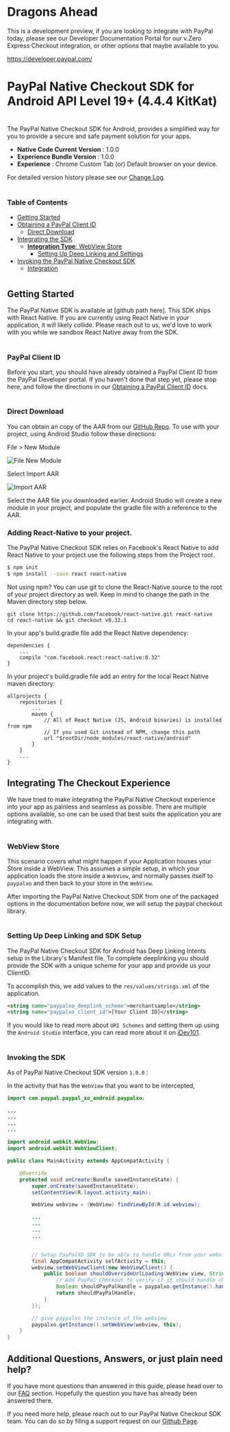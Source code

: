 # Dragons Ahead

This is a development preview, if you are looking to integrate with PayPal today, please see our Developer Documentation Portal for our v.Zero Express Checkout integration, or other options that maybe available to you.

https://developer.paypal.com/

#

# PayPal Native Checkout SDK for Android API Level 19+ (4.4.4 KitKat)

# 

The PayPal Native Checkout SDK for Android, provides a simplified way for you to provide a secure and safe payment solution for your apps. 

* **Native Code Current Version** : 1.0.0
* **Experience Bundle Version** : 1.0.0
* **Experience** : Chrome Custom Tab (or) Default browser on your device.

For detailed version history please see our [Change Log](changelog.md).

# 

### Table of Contents

* [Getting Started](#getting-started)
* [Obtaining a PayPal Client ID](#paypal-client-id)
    * [Direct Download](#direct-download)
* [Integrating the SDK](#integrating-the-checkout-experience)
    * [**Integration Type**: WebView Store](#webview-store)
        * [Setting Up Deep Linking and Settings](#setting-up-deep-linking-and-sdk-setup)
* [Invoking  the PayPal Native Checkout SDK](#invoking-the-sdk)
    * [Integration](#manual-integration)

# 

## Getting Started


The PayPal Native SDK is available at [github path here].
This SDK ships with React Native. If you are currently using React Native in your application, it will likely collide. Please reach out to us, we'd love to work with you while we sandbox React Native away from the SDK.

# 

### PayPal Client ID

Before you start, you should have already obtained a PayPal Client ID from the PayPal Developer portal. If you haven't done that step yet, please stop here, and follow the directions in our [Obtaining a PayPal Client ID](how_to_merchantid.md) docs.

# 

### Direct Download

You can obtain an copy of the AAR from our [GitHub Repo](https://github.com/paypal/paypalcheckout-android/blob/master/paypal-xo-android.aar?raw=true). To use with your project, using Android Studio follow these directions:

File > New Module

![File New Module](https://cloud.githubusercontent.com/assets/328000/21118959/1aeb4e9c-c075-11e6-8d12-f1edf39fcb54.png)

Select Import AAR 


![Import AAR](https://cloud.githubusercontent.com/assets/328000/21118985/39c9102e-c075-11e6-8de3-7385d94abe1f.png)

Select the AAR file you downloaded earlier. Android Studio will create a new module in your project, and populate the gradle file with a reference to the AAR.

### Adding React-Native to your project.

The PayPal Native Checkout SDK relies on Facebook's React Native to add React Native to your project use the following steps from the Project root.

```bash
$ npm init
$ npm install --save react react-native
```

Not using npm? You can use git to clone the React-Native source to the root of your project directory as well. Keep in mind to change the path in the Maven directory step below.

```
git clone https://github.com/facebook/react-native.git react-native
cd react-native && git checkout v0.32.1
```

In your app's build.gradle file add the React Native dependency:

```
dependencies {
    ...
    compile "com.facebook.react:react-native:0.32"
}
```

In your project's build.gradle file add an entry for the local React Native maven directory:
```
allprojects {
    repositories {
        ...
        maven {
            // All of React Native (JS, Android binaries) is installed from npm
            // If you used Git instead of NPM, change this path
            url "$rootDir/node_modules/react-native/android"
        }
    }
    ...
}
```



## Integrating The Checkout Experience

We have tried to make integrating the PayPal Native Checkout experience into your app as painless and seamless as possible. There are multiple options available, so one can be used that best suits the application you are integrating with.

# 


### WebView Store

This scenario covers what might happen if your Application houses your Store inside a WebView. This assumes a simple setup, in which your application loads the store inside a `WebView`, and normally passes itself to `paypalxo` and then back to your store in the `WebView`. 

After importing the PayPal Native Checkout SDK from one of the packaged options in the documentation before now, we will setup the paypal checkout library.

# 


### Setting Up Deep Linking and SDK Setup

The PayPal Native Checkout SDK for Android has Deep Linking Intents setup in the Library's Manifest file. To complete deeplinking you should provide the SDK with a unique scheme for your app and provide us your ClientID. 

To accomplish this, we add values to the `res/values/strings.xml` of the application.


```xml
<string name="paypalxo_deeplink_scheme">merchantsample</string>
<string name="paypalxo_client_id">[Your Client ID]</string>
```

If you would like to read more about `URI Schemes` and setting them up using the `Android Studio` interface, you can read more about it on [iDev101](https://developer.android.com/training/basics/intents/filters.html).

# 

### Invoking the SDK 

As of PayPal Native Checkout SDK version `1.0.0` :

In the activity that has the `WebView` that you want to be intercepted,

```java
import com.paypal.paypal_xo_android.paypalxo;

...
...
...
...

import android.webkit.WebView;
import android.webkit.WebViewClient;

public class MainActivity extends AppCompatActivity {

    @Override
    protected void onCreate(Bundle savedInstanceState) {
        super.onCreate(savedInstanceState);
        setContentView(R.layout.activity_main);

        WebView webview = (WebView) findViewById(R.id.webview);

        ...
        ...
        ...
        ...


        // Setup PayPalXO SDK to be able to handle URLs from your webview
        final AppCompatActivity selfActivity = this;
        webview.setWebViewClient(new WebViewClient() {
            public boolean shouldOverrideUrlLoading(WebView view, String url) {
                // Add PayPal Checkout to verify if it should handle checkout.
                Boolean shouldPayPalHandle = paypalxo.getInstance().handleIfPaypalXO(url, selfActivity);
                return shouldPayPalHandle;
            }
        });

        // give paypalxo the instance of the webview
        paypalxo.getInstance().setWebView(webview, this);
    }
}


```


## Additional Questions, Answers, or just plain need help?

If you have more questions than answered in this guide, please head over to our [FAQ]() section. Hopefully the question you have has already been answered there. 

If you need more help, please reach out to our PayPal Native Checkout SDK team. You can do so by filing a support request on our [Github Page]().

